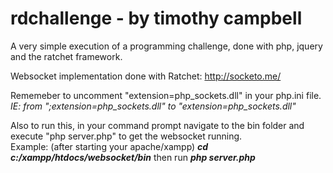 # rdchallenge - by timothy campbell
A very simple execution of a programming challenge, done  with php, jquery and the ratchet framework.

Websocket implementation done with Ratchet: http://socketo.me/

Rememeber to uncomment "extension=php_sockets.dll" in your php.ini file.   
*IE: from ";extension=php_sockets.dll" to "extension=php_sockets.dll"*

Also to run this, in your command prompt navigate to the bin folder and execute "php server.php" to get the websocket running.  
Example: (after starting your apache/xampp) ***cd c:/xampp/htdocs/websocket/bin*** then run ***php server.php*** 
